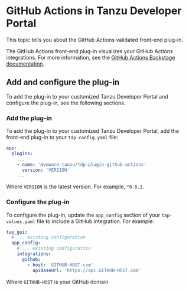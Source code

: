 # GitHub Actions in Tanzu Developer Portal

This topic tells you about the GitHub Actions validated front-end plug-in.

The GitHub Actions front-end plug-in visualizes your GitHub Actions integrations.
For more information, see the
[GitHub Actions Backstage documentation](https://github.com/backstage/backstage/tree/master/plugins/github-actions).

## <a id="add-and-configure"></a> Add and configure the plug-in

To add the plug-in to your customized Tanzu Developer Portal and configure the plug-in, see the
following sections.

### <a id="add-plug-in"></a> Add the plug-in

To add the plug-in to your customized Tanzu Developer Portal, add the front-end plug-in to your
`tdp-config.yaml` file:

```yaml
app:
  plugins:
    ...
    - name: '@vmware-tanzu/tdp-plugin-github-actions'
      version: 'VERSION'
    ...
```

Where `VERSION` is the latest version. For example, `^0.0.2`.

### <a id="configure-plug-in"></a> Configure the plug-in

To configure the plug-in, update the `app_config` section of your `tap-values.yaml` file to include
a GitHub integration. For example:

```yaml
tap_gui:
  # ... existing configuration
  app_config:
    # ... existing configuration
    integrations:
      github:
        - host: 'GITHUB-HOST.com'
          apiBaseUrl: 'https://api.GITHUB-HOST.com'
```

Where `GITHUB-HOST` is your GitHub domain